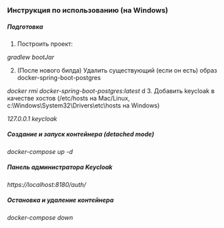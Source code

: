 ### Инструкция по использованию (на Windows)

##### Подготовка

1. Построить проект:

*gradlew bootJar*

2. (После нового билда) Удалить существующий (если он есть) образ docker-spring-boot-postgres

*docker rmi docker-spring-boot-postgres:latest*
d
3. Добавить keycloak в качестве хостов (/etc/hosts на Mac/Linux, c:\Windows\System32\Drivers\etc\hosts на Windows)

*127.0.0.1 keycloak*

##### Создание и запуск контейнера (detached mode)

*docker-compose up -d*

##### Панель администратора Keycloak

*https://localhost:8180/auth/*

##### Остановка и удаление контейнера

*docker-compose down*


